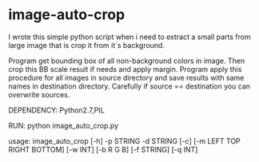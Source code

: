 image-auto-crop
===============
I wrote this simple python script when i need to extract a small parts from large image  that is crop it from it`s background.

Program get bounding box of all non-background colors in image. Then crop this BB scale result if needs and apply margin.
Program apply this procedure for all images in source directory and save results with same names in destination directory. Carefully if source == destination you can overwrite sources.

DEPENDENCY: Python2.7,PIL

RUN: python image_auto_crop.py

usage: image_auto_crop [-h] -p STRING -d STRING [-c]
                       [-m LEFT TOP RIGHT BOTTOM] [-w INT] [-b R G B]
                       [-f STRING] [-q INT]



